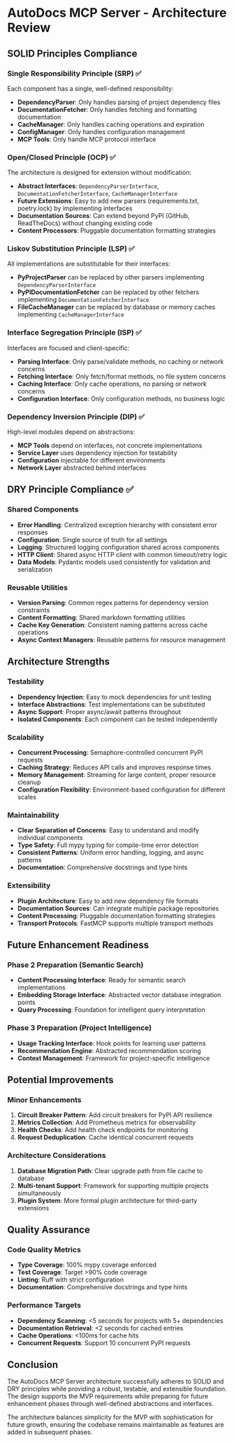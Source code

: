 # AutoDocs MCP Server - Architecture Review

## SOLID Principles Compliance

### Single Responsibility Principle (SRP) ✅
Each component has a single, well-defined responsibility:

- **DependencyParser**: Only handles parsing of project dependency files
- **DocumentationFetcher**: Only handles fetching and formatting documentation
- **CacheManager**: Only handles caching operations and expiration
- **ConfigManager**: Only handles configuration management
- **MCP Tools**: Only handle MCP protocol interface

### Open/Closed Principle (OCP) ✅
The architecture is designed for extension without modification:

- **Abstract Interfaces**: `DependencyParserInterface`, `DocumentationFetcherInterface`, `CacheManagerInterface`
- **Future Extensions**: Easy to add new parsers (requirements.txt, poetry.lock) by implementing interfaces
- **Documentation Sources**: Can extend beyond PyPI (GitHub, ReadTheDocs) without changing existing code
- **Content Processors**: Pluggable documentation formatting strategies

### Liskov Substitution Principle (LSP) ✅
All implementations are substitutable for their interfaces:

- **PyProjectParser** can be replaced by other parsers implementing `DependencyParserInterface`
- **PyPIDocumentationFetcher** can be replaced by other fetchers implementing `DocumentationFetcherInterface`
- **FileCacheManager** can be replaced by database or memory caches implementing `CacheManagerInterface`

### Interface Segregation Principle (ISP) ✅
Interfaces are focused and client-specific:

- **Parsing Interface**: Only parse/validate methods, no caching or network concerns
- **Fetching Interface**: Only fetch/format methods, no file system concerns  
- **Caching Interface**: Only cache operations, no parsing or network concerns
- **Configuration Interface**: Only configuration methods, no business logic

### Dependency Inversion Principle (DIP) ✅
High-level modules depend on abstractions:

- **MCP Tools** depend on interfaces, not concrete implementations
- **Service Layer** uses dependency injection for testability
- **Configuration** injectable for different environments
- **Network Layer** abstracted behind interfaces

## DRY Principle Compliance ✅

### Shared Components
- **Error Handling**: Centralized exception hierarchy with consistent error responses
- **Configuration**: Single source of truth for all settings
- **Logging**: Structured logging configuration shared across components
- **HTTP Client**: Shared async HTTP client with common timeout/retry logic
- **Data Models**: Pydantic models used consistently for validation and serialization

### Reusable Utilities
- **Version Parsing**: Common regex patterns for dependency version constraints
- **Content Formatting**: Shared markdown formatting utilities
- **Cache Key Generation**: Consistent naming patterns across cache operations
- **Async Context Managers**: Reusable patterns for resource management

## Architecture Strengths

### Testability
- **Dependency Injection**: Easy to mock dependencies for unit testing
- **Interface Abstractions**: Test implementations can be substituted
- **Async Support**: Proper async/await patterns throughout
- **Isolated Components**: Each component can be tested independently

### Scalability
- **Concurrent Processing**: Semaphore-controlled concurrent PyPI requests
- **Caching Strategy**: Reduces API calls and improves response times
- **Memory Management**: Streaming for large content, proper resource cleanup
- **Configuration Flexibility**: Environment-based configuration for different scales

### Maintainability
- **Clear Separation of Concerns**: Easy to understand and modify individual components
- **Type Safety**: Full mypy typing for compile-time error detection
- **Consistent Patterns**: Uniform error handling, logging, and async patterns
- **Documentation**: Comprehensive docstrings and type hints

### Extensibility
- **Plugin Architecture**: Easy to add new dependency file formats
- **Documentation Sources**: Can integrate multiple package repositories
- **Content Processing**: Pluggable documentation formatting strategies
- **Transport Protocols**: FastMCP supports multiple transport methods

## Future Enhancement Readiness

### Phase 2 Preparation (Semantic Search)
- **Content Processing Interface**: Ready for semantic search implementations
- **Embedding Storage Interface**: Abstracted vector database integration points
- **Query Processing**: Foundation for intelligent query interpretation

### Phase 3 Preparation (Project Intelligence)
- **Usage Tracking Interface**: Hook points for learning user patterns
- **Recommendation Engine**: Abstracted recommendation scoring
- **Context Management**: Framework for project-specific intelligence

## Potential Improvements

### Minor Enhancements
1. **Circuit Breaker Pattern**: Add circuit breakers for PyPI API resilience
2. **Metrics Collection**: Add Prometheus metrics for observability
3. **Health Checks**: Add health check endpoints for monitoring
4. **Request Deduplication**: Cache identical concurrent requests

### Architecture Considerations
1. **Database Migration Path**: Clear upgrade path from file cache to database
2. **Multi-tenant Support**: Framework for supporting multiple projects simultaneously
3. **Plugin System**: More formal plugin architecture for third-party extensions

## Quality Assurance

### Code Quality Metrics
- **Type Coverage**: 100% mypy coverage enforced
- **Test Coverage**: Target >90% code coverage
- **Linting**: Ruff with strict configuration
- **Documentation**: Comprehensive docstrings and type hints

### Performance Targets
- **Dependency Scanning**: <5 seconds for projects with 5+ dependencies
- **Documentation Retrieval**: <2 seconds for cached entries
- **Cache Operations**: <100ms for cache hits
- **Concurrent Requests**: Support 10 concurrent PyPI requests

## Conclusion

The AutoDocs MCP Server architecture successfully adheres to SOLID and DRY principles while providing a robust, testable, and extensible foundation. The design supports the MVP requirements while preparing for future enhancement phases through well-defined abstractions and interfaces.

The architecture balances simplicity for the MVP with sophistication for future growth, ensuring the codebase remains maintainable as features are added in subsequent phases.